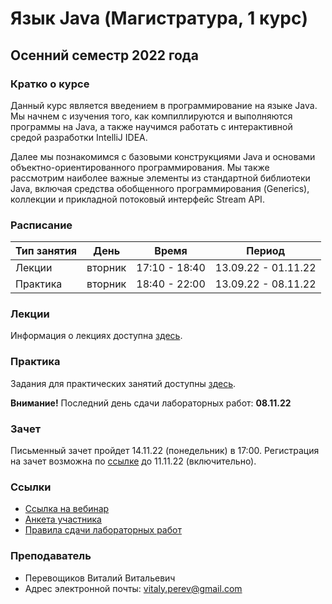 # Язык Java (Магистратура, 1 курс)
## Осенний семестр 2022 года 

### Кратко о курсе
Данный курс является введением в программирование на языке Java. Мы начнем с изучения того, как компиллируются и выполняются программы на Java, а
также научимся работать с интерактивной средой разработки IntelliJ IDEA.

Далее мы познакомимся с базовыми конструкциями Java и основами объектно-ориентированного программирования. Мы также рассмотрим наиболее важные элементы из стандартной библиотеки Java, включая средства обобщенного программирования (Generics), коллекции и прикладной потоковый интерфейс Stream API.

### Расписание

| Тип занятия | День    | Время         | Период              |
| ----------- | ------- | ------------- | ------------------- |
| Лекции      | вторник | 17:10 - 18:40 | 13.09.22 - 01.11.22 |
| Практика    | вторник | 18:40 - 22:00 | 13.09.22 - 08.11.22 |

### Лекции

Информация о лекциях доступна [здесь](lectures/lectures.md).

### Практика

Задания для практических занятий доступны [здесь](labs/labs.md).

**Внимание!** Последний день сдачи лабораторных работ: **08.11.22**

### Зачет

Письменный зачет пройдет 14.11.22 (понедельник) в 17:00.
Регистрация на зачет возможна по [ссылке](https://forms.gle/ALJQbdhrW5gvi2fbA) до 11.11.22 (включительно).

### Ссылки

* [Ссылка на вебинар](https://events.webinar.ru/event/1563230659/305229829)
* [Анкета участника](https://docs.google.com/forms/d/e/1FAIpQLSe5GWGOMRWnIzcTEK-z-N8nGd77SBxobHwyWy0Tm3vABTZaTA/viewform)
* [Правила сдачи лабораторных работ](articles/lab-submission.md)

### Преподаватель

* Перевощиков Виталий Витальевич
* Адрес электронной почты: vitaly.perev@gmail.com
